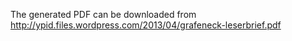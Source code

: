 The generated PDF can be downloaded from
http://ypid.files.wordpress.com/2013/04/grafeneck-leserbrief.pdf

